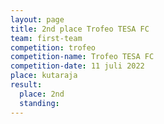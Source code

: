 ```yaml
---
layout: page
title: 2nd place Trofeo TESA FC
team: first-team
competition: trofeo
competition-name: Trofeo TESA FC
competition-date: 11 juli 2022
place: kutaraja
result:
  place: 2nd
  standing:
---
```

